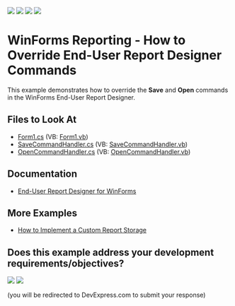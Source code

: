 <!-- default badges list -->
![](https://img.shields.io/endpoint?url=https://codecentral.devexpress.com/api/v1/VersionRange/128604989/23.1.3%2B)
[![](https://img.shields.io/badge/Open_in_DevExpress_Support_Center-FF7200?style=flat-square&logo=DevExpress&logoColor=white)](https://supportcenter.devexpress.com/ticket/details/E4354)
[![](https://img.shields.io/badge/📖_How_to_use_DevExpress_Examples-e9f6fc?style=flat-square)](https://docs.devexpress.com/GeneralInformation/403183)
[![](https://img.shields.io/badge/💬_Leave_Feedback-feecdd?style=flat-square)](#does-this-example-address-your-development-requirementsobjectives)
<!-- default badges end -->
# WinForms Reporting - How to Override End-User Report Designer Commands


This example demonstrates how to override the **Save** and **Open** commands in the WinForms End-User Report Designer.

## Files to Look At

* [Form1.cs](./CS/CustomSavingEUD/Form1.cs) (VB: [Form1.vb](./VB/CustomSavingEUD/Form1.vb))
* [SaveCommandHandler.cs](./CS/CustomSavingEUD/SaveCommandHandler.cs) (VB: [SaveCommandHandler.vb](./VB/CustomSavingEUD/SaveCommandHandler.vb))
* [OpenCommandHandler.cs](./CS/CustomSavingEUD/OpenCommandHandler.cs) (VB: [OpenCommandHandler.vb](./VB/CustomSavingEUD/OpenCommandHandler.vb))

## Documentation

* [End-User Report Designer for WinForms](https://docs.devexpress.com/XtraReports/10715/winforms-reporting/end-user-report-designer-for-winforms)

## More Examples

* [How to Implement a Custom Report Storage](https://github.com/DevExpress-Examples/reporting-winforms-custom-report-storage)





<!-- feedback -->
## Does this example address your development requirements/objectives?

[<img src="https://www.devexpress.com/support/examples/i/yes-button.svg"/>](https://www.devexpress.com/support/examples/survey.xml?utm_source=github&utm_campaign=reporting-winforms-designer-override-commands&~~~was_helpful=yes) [<img src="https://www.devexpress.com/support/examples/i/no-button.svg"/>](https://www.devexpress.com/support/examples/survey.xml?utm_source=github&utm_campaign=reporting-winforms-designer-override-commands&~~~was_helpful=no)

(you will be redirected to DevExpress.com to submit your response)
<!-- feedback end -->
